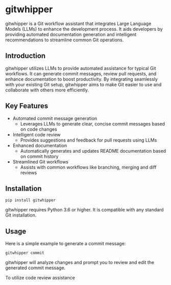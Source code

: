  # gitwhipper

gitwhipper is a Git workflow assistant that integrates Large Language Models (LLMs) to enhance the development process. It aids developers by providing automated documentation generation and intelligent recommendations to streamline common Git operations.

## Introduction

gitwhipper utilizes LLMs to provide automated assistance for typical Git workflows. It can generate commit messages, review pull requests, and enhance documentation to boost productivity. By integrating seamlessly with your existing Git setup, gitwhipper aims to make Git easier to use and collaborate with others more efficiently.

## Key Features

- Automated commit message generation
    - Leverages LLMs to generate clear, concise commit messages based on code changes
- Intelligent code review
    - Provides suggestions and feedback for pull requests using LLMs
- Enhanced documentation
    - Automatically generates and updates README documentation based on commit history
- Streamlined Git workflows
    - Assists with common workflows like branching, merging and diff reviews

## Installation

```
pip install gitwhipper
```

gitwhipper requires Python 3.6 or higher. It is compatible with any standard Git installation.

## Usage

Here is a simple example to generate a commit message:

```
gitwhipper commit
```

gitwhipper will analyze changes and prompt you to review and edit the generated commit message.

To utilize code review assistance